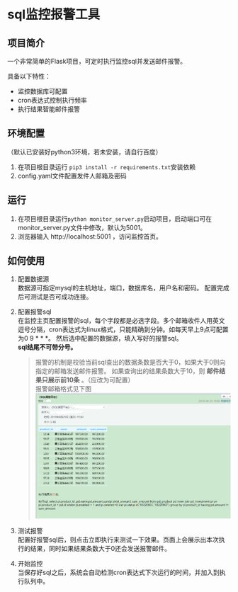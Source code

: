 # sql监控报警工具

## 项目简介
一个非常简单的Flask项目，可定时执行监控sql并发送邮件报警。  

具备以下特性：
* 监控数据库可配置
* cron表达式控制执行频率
* 执行结果智能邮件报警


## 环境配置
（默认已安装好python3环境，若未安装，请自行百度）
1. 在项目根目录运行 `pip3 install -r requirements.txt`安装依赖 
2. config.yaml文件配置发件人邮箱及密码

## 运行
1. 在项目根目录运行`python monitor_server.py`启动项目，启动端口可在monitor_server.py文件中修改，默认为5001。
2. 浏览器输入 http://localhost:5001 ，访问监控首页。

## 如何使用

1. 配置数据源  
  数据源可指定mysql的主机地址，端口，数据库名，用户名和密码。
  配置完成后可测试是否可成功连接。
2. 配置报警sql  
  在监控主页配置报警的sql，每个字段都是必选字段。多个邮箱收件人用英文逗号分隔，cron表达式为linux格式，只能精确到分钟。如每天早上9点可配置为0 9 * * *。
  然后选中配置的数据源，填入写好的报警sql。  
  **sql结尾不可带分号。**  
   > 报警的机制是校验当前sql查出的数据条数是否大于0，如果大于0则向指定的邮箱发送邮件报警。
  如果查询出的结果条数大于10，则 **邮件结果只展示前10条** 。（应改为可配置）  
  报警邮箱格式见下图
  ![报警邮箱案例](https://github.com/ToBeNumber0/sql_monitor/blob/master/static/readme/%E6%8A%A5%E8%AD%A6%E9%82%AE%E7%AE%B1%E6%A1%88%E4%BE%8B.png?raw=true) 
3. 测试报警  
  配置好报警sql后，则点击立即执行来测试一下效果。页面上会展示出本次执行的结果，同时如果结果条数大于0还会发送报警邮件。

4. 开始监控  
  当保存好sql之后，系统会自动检测cron表达式下次运行的时间，并加入到执行队列中。